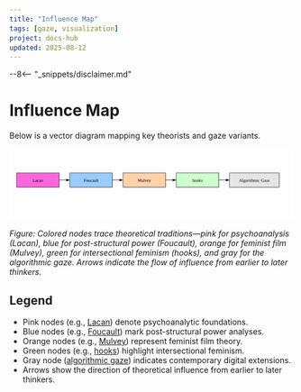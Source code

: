 ```yaml
---
title: "Influence Map"
tags: [gaze, visualization]
project: docs-hub
updated: 2025-08-12
---
```


--8<-- "_snippets/disclaimer.md"

# Influence Map

Below is a vector diagram mapping key theorists and gaze variants.

![Diagram with a pink Lacan node leading via arrows to a blue Foucault node, an orange Mulvey node, a green hooks node, and a gray algorithmic gaze node, illustrating the flow of theoretical influence](influence-map.svg)

*Figure: Colored nodes trace theoretical traditions—pink for psychoanalysis (Lacan), blue for post-structural power (Foucault), orange for feminist film (Mulvey), green for intersectional feminism (hooks), and gray for the algorithmic gaze. Arrows indicate the flow of influence from earlier to later thinkers.*

## Legend

- Pink nodes (e.g., [Lacan](gaze_bibliography.md#lacan-and-psychoanalysis)) denote psychoanalytic foundations.
- Blue nodes (e.g., [Foucault](gaze_bibliography.md#medical-and-surveillance-studies)) mark post-structural power analyses.
- Orange nodes (e.g., [Mulvey](gaze_bibliography.md#film-and-gender-studies)) represent feminist film theory.
- Green nodes (e.g., [hooks](gaze_bibliography.md#film-and-gender-studies)) highlight intersectional feminism.
- Gray node ([algorithmic gaze](gaze_bibliography.md#medical-and-surveillance-studies)) indicates contemporary digital extensions.
- Arrows show the direction of theoretical influence from earlier to later thinkers.
